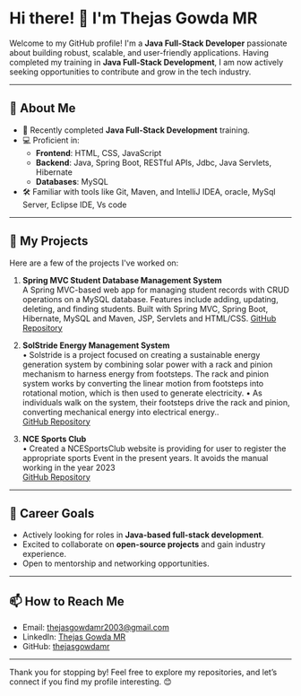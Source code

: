 # Hi there! 👋 I'm Thejas Gowda MR

Welcome to my GitHub profile! I'm a **Java Full-Stack Developer** passionate about building robust, scalable, and user-friendly applications. Having completed my training in **Java Full-Stack Development**, I am now actively seeking opportunities to contribute and grow in the tech industry.

---

## 🚀 About Me

- 🌱 Recently completed **Java Full-Stack Development** training.
- 💻 Proficient in:
  - **Frontend**: HTML, CSS, JavaScript
  - **Backend**: Java, Spring Boot, RESTful APIs, Jdbc, Java Servlets, Hibernate
  - **Databases**: MySQL
- 🛠 Familiar with tools like Git, Maven, and IntelliJ IDEA, oracle, MySql Server, Eclipse IDE, Vs code

---

## 📂 My Projects

Here are a few of the projects I've worked on:

1. **Spring MVC Student Database Management System**  
   A Spring MVC-based web app for managing student records with CRUD operations on a MySQL database.
  Features include adding, updating, deleting, and finding students. Built with Spring MVC, Spring Boot,
   Hibernate, MySQL and Maven, JSP, Servlets and HTML/CSS.
 [GitHub Repository](https://github.com/thejasgowdamr/Spring-MVC-Student-Database-Management-System.git)

3. **SolStride Energy Management System**  
  • Solstride is a project focused on creating a sustainable energy generation system by combining solar power
   with a rack and pinion mechanism to harness energy from footsteps. The rack and pinion system works by
   converting the linear motion from footsteps into rotational motion, which is then used to generate electricity.
  • As individuals walk on the system, their footsteps drive the rack and pinion, converting mechanical energy into
   electrical energy..  
   [GitHub Repository](https://github.com/thejasgowdamr/SolStride-Energy-Management-System.git)

4. **NCE Sports Club**  
   • Created a NCESportsClub website is providing for user to register the appropriate sports Event in the present
    years. It avoids the manual working in the year 2023  
   [GitHub Repository](https://github.com/thejasgowdamr/NCESportsClub.git)

---

## 🌟 Career Goals

- Actively looking for roles in **Java-based full-stack development**.
- Excited to collaborate on **open-source projects** and gain industry experience.
- Open to mentorship and networking opportunities.

---

## 📫 How to Reach Me

- Email: [thejasgowdamr2003@gmail.com](mailto:thejasgowdamr2003@gmail.com)
- LinkedIn: [Thejas Gowda MR](https://www.linkedin.com/in/thejas-gowda-mr-91575b287)
- GitHub: [thejasgowdamr](https://github.com/thejasgowdamr)

---

Thank you for stopping by! Feel free to explore my repositories, and let’s connect if you find my profile interesting. 😊
